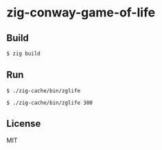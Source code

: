 # zig-conway-game-of-life

## Build

```sh
$ zig build
```


## Run

```
$ ./zig-cache/bin/zglife
```

```
$ ./zig-cache/bin/zglife 300
```


## License

MIT
